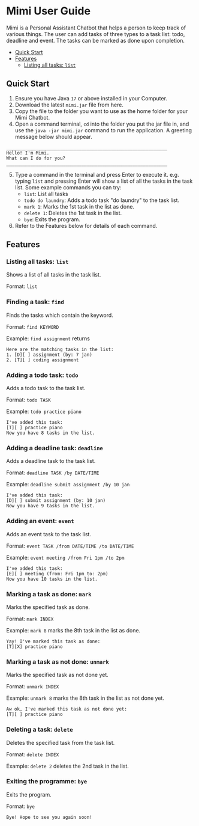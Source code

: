 # Mimi User Guide

Mimi is a Personal Assistant Chatbot that helps a person to keep track of various things.
The user can add tasks of three types to a task list: todo, deadline and event.
The tasks can be marked as done upon completion.
- [Quick Start]()
- [Features](https://github.com/limeiy1/ip/blob/master/docs/README.md#features)
  - [Listing all tasks: `list`](https://github.com/limeiy1/ip/blob/master/docs/README.md#listing-all-tasks-list)


## Quick Start

1. Ensure you have Java `17` or above installed in your Computer.
2. Download the latest `mimi.jar` file from here.
3. Copy the file to the folder you want to use as the home folder for your Mimi Chatbot.
4. Open a command terminal, `cd` into the folder you put the jar file in, and use the `java -jar mimi.jar` command to run the application.
   A greeting message below should appear.
```
____________________________________________________________
Hello! I'm Mimi.
What can I do for you?
____________________________________________________________
```
5. Type a command in the terminal and press Enter to execute it. 
e.g. typing `list` and pressing Enter will show a list of all the tasks in the task list.
Some example commands you can try:
   - `list`: List all tasks
   - `todo do laundry`: Adds a todo task "do laundry" to the task list.
   - `mark 1`: Marks the 1st task in the list as done.
   - `delete 1`: Deletes the 1st task in the list.
   - `bye`: Exits the program.
6. Refer to the Features below for details of each command.


## Features

### Listing all tasks: `list`

Shows a list of all tasks in the task list.

Format: `list`


### Finding a task: `find`

Finds the tasks which contain the keyword.

Format: `find KEYWORD`

Example: `find assignment` returns
```
Here are the matching tasks in the list:
1. [D][ ] assignment (by: 7 jan)
2. [T][ ] coding assignment
```


### Adding a todo task: `todo`

Adds a todo task to the task list.

Format: `todo TASK`

Example: `todo practice piano`
```
I've added this task:
[T][ ] practice piano
Now you have 8 tasks in the list.
```

### Adding a deadline task: `deadline`

Adds a deadline task to the task list.

Format: `deadline TASK /by DATE/TIME`

Example: `deadline submit assignment /by 10 jan`
```
I've added this task:
[D][ ] submit assignment (by: 10 jan)
Now you have 9 tasks in the list.
```


### Adding an event: `event`

Adds an event task to the task list.

Format: `event TASK /from DATE/TIME /to DATE/TIME`

Example: `event meeting /from Fri 1pm /to 2pm`
```
I've added this task:
[E][ ] meeting (from: Fri 1pm to: 2pm)
Now you have 10 tasks in the list.
```


### Marking a task as done: `mark`

Marks the specified task as done.

Format: `mark INDEX`

Example: `mark 8` marks the 8th task in the list as done.
```
Yay! I've marked this task as done:
[T][X] practice piano
```


### Marking a task as not done: `unmark`

Marks the specified task as not done yet.

Format: `unmark INDEX`

Example: `unmark 8` marks the 8th task in the list as not done yet.
```
Aw ok, I've marked this task as not done yet:
[T][ ] practice piano
```


### Deleting a task: `delete`

Deletes the specified task from the task list.

Format: `delete INDEX`

Example: `delete 2` deletes the 2nd task in the list.


### Exiting the programme: `bye`

Exits the program.

Format: `bye`
```
Bye! Hope to see you again soon!
```


